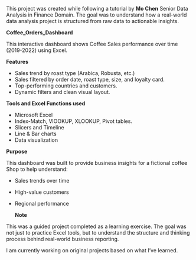  This project was created while following a tutorial by **Mo Chen** Senior Data Analysis in Finance Domain.
 The goal was to understand how a real-world data analysis project is structured from raw data to actionable insights.

**Coffee_Orders_Dashboard**

This interactive dashboard shows Coffee Sales performance over time (2019-2022) using Excel.

**Features**
- Sales trend by roast type (Arabica, Robusta, etc.)
- Sales filtered by order date, roast type, size, and loyalty card.
- Top-performing countries and customers.
- Dynamic filters and clean visual layout.

**Tools and Excel Functions used**
- Microsoft Excel
- Index-Match, VlOOKUP, XLOOKUP, Pivot tables.
- Slicers and Timeline
- Line & Bar charts
- Data visualization

**Purpose**

This dashboard was built to provide business insights for a fictional coffee Shop to help understand:
- Sales trends over time
- High-value customers
- Regional performance

  **Note**

This was a guided project completed as a learning exercise. The goal was not just to practice Excel tools, but to understand the structure and thinking process behind real-world business reporting.

I am currently working on original projects based on what I’ve learned.
